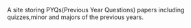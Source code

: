 A site storing PYQs(Previous Year Questions) papers including quizzes,minor and 
majors of the previous years.
